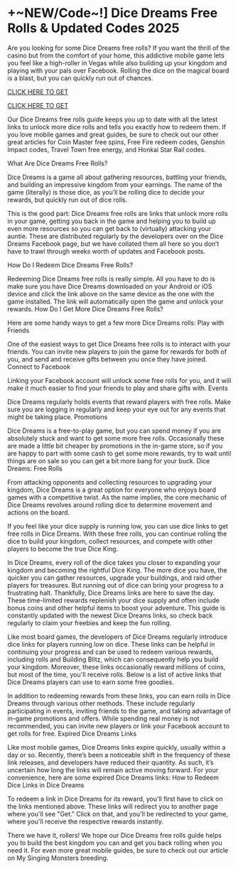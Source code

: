 # +~NEW/Code~!] Dice Dreams Free Rolls & Updated Codes 2025

Are you looking for some Dice Dreams free rolls? If you want the thrill of the casino but from the comfort of your home, this addictive mobile game lets you feel like a high-roller in Vegas while also building up your kingdom and playing with your pals over Facebook. Rolling the dice on the magical board is a blast, but you can quickly run out of chances.

[CLICK HERE TO GET](https://appbitly.com/dicedreams)

[CLICK HERE TO GET](https://appbitly.com/dicedreams)


Our Dice Dreams free rolls guide keeps you up to date with all the latest links to unlock more dice rolls and tells you exactly how to redeem them. If you love mobile games and great guides, be sure to check out our other great articles for Coin Master free spins, Free Fire redeem codes, Genshin Impact codes, Travel Town free energy, and Honkai Star Rail codes.

What Are Dice Dreams Free Rolls?

Dice Dreams is a game all about gathering resources, battling your friends, and building an impressive kingdom from your earnings. The name of the game (literally) is those dice, as you’ll be rolling dice to decide your rewards, but quickly run out of dice rolls.

This is the good part: Dice Dreams free rolls are links that unlock more rolls in your game, getting you back in the game and helping you to build up even more resources so you can get back to (virtually) attacking your auntie. These are distributed regularly by the developers over on the Dice Dreams Facebook page, but we have collated them all here so you don’t have to trawl through weeks worth of updates and Facebook posts.

How Do I Redeem Dice Dreams Free Rolls?

Redeeming Dice Dreams free rolls is really simple. All you have to do is make sure you have Dice Dreams downloaded on your Android or iOS device and click the link above on the same device as the one with the game installed. The link will automatically open the game and unlock your rewards.
How Do I Get More Dice Dreams Free Rolls?

Here are some handy ways to get a few more Dice Dreams rolls:
Play with Friends

One of the easiest ways to get Dice Dreams free rolls is to interact with your friends. You can invite new players to join the game for rewards for both of you, and send and receive gifts between you once they have joined.
Connect to Facebook

Linking your Facebook account will unlock some free rolls for you, and it will make it much easier to find your friends to play and share gifts with.
Events

Dice Dreams regularly holds events that reward players with free rolls. Make sure you are logging in regularly and keep your eye out for any events that might be taking place.
Promotions

Dice Dreams is a free-to-play game, but you can spend money if you are absolutely stuck and want to get some more free rolls. Occasionally these are made a little bit cheaper by promotions in the in-game store, so if you are happy to part with some cash to get some more rewards, try to wait until things are on sale so you can get a bit more bang for your buck.
Dice Dreams: Free Rolls

From attacking opponents and collecting resources to upgrading your kingdom, Dice Dreams is a great option for everyone who enjoys board games with a competitive twist. As the name implies, the core mechanic of Dice Dreams revolves around rolling dice to determine movement and actions on the board.

If you feel like your dice supply is running low, you can use dice links to get free rolls in Dice Dreams. With these free rolls, you can continue rolling the dice to build your kingdom, collect resources, and compete with other players to become the true Dice King.

In Dice Dreams, every roll of the dice takes you closer to expanding your kingdom and becoming the rightful Dice King. The more dice you have, the quicker you can gather resources, upgrade your buildings, and raid other players for treasures. But running out of dice can bring your progress to a frustrating halt. Thankfully, Dice Dreams links are here to save the day. These time-limited rewards replenish your dice supply and often include bonus coins and other helpful items to boost your adventure. This guide is constantly updated with the newest Dice Dreams links, so check back regularly to claim your freebies and keep the fun rolling.

Like most board games, the developers of Dice Dreams regularly introduce dice links for players running low on dice. These links can be helpful in continuing your progress and can be used to redeem various rewards, including rolls and Building Blitz, which can consequently help you build your kingdom. Moreover, these links occasionally reward millions of coins, but most of the time, you'll receive rolls. Below is a list of active links that Dice Dreams players can use to earn some free goodies.

In addition to redeeming rewards from these links, you can earn rolls in Dice Dreams through various other methods. These include regularly participating in events, inviting friends to the game, and taking advantage of in-game promotions and offers. While spending real money is not recommended, you can invite new players or link your Facebook account to get rolls for free.
Expired Dice Dreams Links

Like most mobile games, Dice Dreams links expire quickly, usually within a day or so. Recently, there’s been a noticeable shift in the frequency of these link releases, and developers have reduced their quantity. As such, it’s uncertain how long the links will remain active moving forward. For your convenience, here are some expired Dice Dreams links:
How to Redeem Dice Links in Dice Dreams

To redeem a link in Dice Dreams for its reward, you'll first have to click on the links mentioned above. These links will redirect you to another page where you'll see "Get." Click on that, and you'll be redirected to your game, where you'll receive the respective rewards instantly.

There we have it, rollers! We hope our Dice Dreams free rolls guide helps you to build the best kingdom you can and get you back rolling when you need it. For even more great mobile guides, be sure to check out our article on My Singing Monsters breeding.